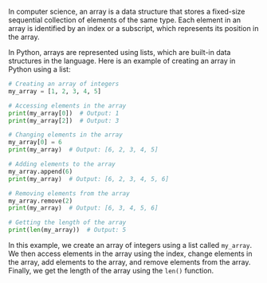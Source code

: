 In computer science, an array is a data structure that stores a fixed-size sequential collection of elements of the same type. Each element in an array is identified by an index or a subscript, which represents its position in the array.

In Python, arrays are represented using lists, which are built-in data structures in the language. Here is an example of creating an array in Python using a list:

```Python
# Creating an array of integers
my_array = [1, 2, 3, 4, 5]

# Accessing elements in the array
print(my_array[0])  # Output: 1
print(my_array[2])  # Output: 3

# Changing elements in the array
my_array[0] = 6
print(my_array)  # Output: [6, 2, 3, 4, 5]

# Adding elements to the array
my_array.append(6)
print(my_array)  # Output: [6, 2, 3, 4, 5, 6]

# Removing elements from the array
my_array.remove(2)
print(my_array)  # Output: [6, 3, 4, 5, 6]

# Getting the length of the array
print(len(my_array))  # Output: 5
```

In this example, we create an array of integers using a list called `my_array`. We then access elements in the array using the index, change elements in the array, add elements to the array, and remove elements from the array. Finally, we get the length of the array using the `len()` function.